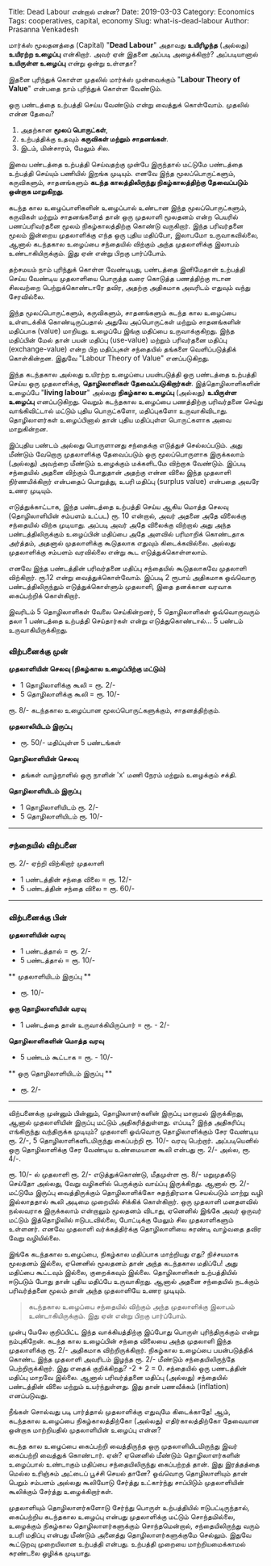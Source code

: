 Title: Dead Labour என்றால் என்ன?
Date: 2019-03-03
Category: Economics
Tags: cooperatives, capital, economy
Slug: what-is-dead-labour
Author: Prasanna Venkadesh

மார்க்ஸ் மூலதனத்தை (Capital) "**Dead Labour**" அதாவது **உயிரிழந்த** (அல்லது) **உயிரற்ற உழைப்பு** என்கிறார். அவர் ஏன் இதனை அப்படி அழைக்கிறார்? அப்படியானால் **உயிருள்ள உழைப்பு** என்று ஒன்று உள்ளதா?

 இதனை புரிந்துக் கொள்ள முதலில் மார்க்ஸ் முன்வைக்கும் "**Labour Theory of Value**" என்பதை நாம் புரிந்துக் கொள்ள வேண்டும்.
 
 ஒரு பண்டத்தை உற்பத்தி செய்ய வேண்டும் என்று வைத்துக் கொள்வோம். முதலில் என்ன தேவை?
 
 1. அதற்கான **மூலப் பொருட்கள்**,
 2. உற்பத்திக்கு உதவும் **கருவிகள் மற்றும் சாதனங்கள்**.
 3. இடம், மின்சாரம், மேலும் சில.
 
 இவை பண்டத்தை உற்பத்தி செய்வதற்கு முன்பே இருந்தால் மட்டுமே பண்டத்தை உற்பத்தி செய்யும் பணியில் இறங்க முடியும். எனவே இந்த மூலப்பொருட்களும், கருவிகளும், சாதனங்களும் **கடந்த காலத்திலிருந்து நிகழ்காலத்திற்கு தேவைப்படும் ஒன்றாக மாறுகிறது**. 
 
கடந்த கால உழைப்பாளிகளின் உழைப்பால் உண்டான இந்த மூலப்பொருட்களும், கருவிகள் மற்றும் சாதனங்களைத் தான் ஒரு முதலாளி மூலதனம் என்ற பெயரில் பணப்பரிவர்தனை மூலம் நிகழ்காலத்திற்கு கொண்டு வருகிறார். இந்த பரிவர்தனை மூலம் இன்றைய முதலாளிக்கு எந்த ஒரு புதிய மதிப்போ, இலாபமோ உருவாகவில்லை, ஆனால் கடந்தகால உழைப்பை சந்தையில் விற்கும் அந்த முதலாளிக்கு இலாபம் உண்டாகியிருக்கும். இது ஏன் என்று பிறகு பார்ப்போம்.
 
தற்சமயம் நாம் புரிந்துக் கொள்ள வேண்டியது, பண்டத்தை இனிமேதான் உற்பத்தி செய்ய வேண்டிய முதலாளியை பொருத்த வரை கொடுத்த பணத்திற்கு ஈடான சிலவற்றை பெற்றுக்கொண்டாரே தவிர, அதற்கு அதிகமாக அவரிடம் எதுவும் வந்து சேரவில்லை.
 
இந்த மூலப்பொருட்களும், கருவிகளும், சாதனங்களும் கடந்த கால உழைப்பை உள்ளடக்கிக் கொண்டிருப்பதால் அதுவே அப்பொருட்கள் மற்றும் சாதனங்களின் மதிப்பாக (value) மாறியது. உழைப்பே இங்கு மதிப்பை உருவாக்குகிறது. இந்த மதிப்பின் மேல் தான் பயன் மதிப்பு (use-value) மற்றும் பரிவர்தனை மதிப்பு (exchange-value) என்ற பிற மதிப்புகள் சந்தையில் தங்களை வெளிப்படுத்திக் கொள்கின்றன. இதுவே "Labour Theory of Value" எனப்படுகிறது.

இந்த கடந்தகால அல்லது உயிரற்ற உழைப்பை பயன்படுத்தி ஒரு பண்டத்தை உற்பத்தி செய்ய ஒரு முதலாளிக்கு, **தொழிலாளிகள் தேவைப்படுகிறார்கள்**. இத்தொழிலாளிகளின் உழைப்பே "**living labour**" அல்லது **நிகழ்கால உழைப்பு** (அல்லது) **உயிருள்ள உழைப்பு** எனப்படுகிறது. வெறும் கடந்தகால உழைப்பை பணத்திற்கு பரிவர்தனை செய்து வாங்கிவிட்டால் மட்டும் புதிய பொருட்களோ, மதிப்புகளோ உருவாகிவிடாது. தொழிலாளர்கள் உழைப்பினால் தான் புதிய மதிப்புள்ள பொருட்களாக அவை மாறுகின்றன.

இப்புதிய பண்டம் அல்லது பொருளானது சந்தைக்கு எடுத்துச் செல்லப்படும். அது மீண்டும் வேறொரு முதலாளிக்கு தேவைப்படும் ஒரு மூலப்பொருளாக இருக்கலாம் (அல்லது) அவற்றை மீண்டும் உழைக்கும் மக்களிடமே விற்றாக வேண்டும். இப்படி சந்தையில் அதனை விற்கும் போதுதான் அதற்கு என்ன விலை இந்த முதலாளி நிர்ணயிக்கிறார் என்பதைப் பொறுத்து, உபரி மதிப்பு (surplus value) என்பதை அவரே உணர முடியும்.

எடுத்துக்காட்டாக, இந்த பண்டத்தை உற்பத்தி செய்ய ஆகிய மொத்த செலவு (தொழிலாளியின் சம்பளம் உட்பட) ரூ. 10 என்றால், அவர் அதனை அதே விலைக்கு சந்தையில் விற்க முடியாது. அப்படி அவர் அதே விலைக்கு விற்றால் அது அந்த பண்டத்திலிருக்கும் உழைப்பின் மதிப்பை அதே அளவில் பரிமாறிக் கொண்டதாக அர்த்தம், அதனால் முதலாளிக்கு கூடுதலாக எதுவும் கிடைக்கவில்லை. அல்லது முதலாளிக்கு சம்பளம் வரவில்லை என்று கூட எடுத்துக்கொள்ளலாம்.

எனவே இந்த பண்டத்தின் பரிவர்தனை மதிப்பு சந்தையில் கூடுதலாகவே முதலாளி விற்கிறார். ரூ.12 என்று வைத்துக்கொள்வோம். இப்படி 2 ரூபாய் அதிகமாக ஒவ்வொரு பண்டத்திலிருந்தும் எடுத்துக்கொள்ளும் முதலாளி, இதை தனக்கான வரவாக கைப்பற்றிக் கொள்கிறார்.

இவரிடம் 5 தொழிலாளிகள் வேலை செய்கின்றனர், 5 தொழிலாளிகள் ஓவ்வொருவரும் தலா 1 பண்டத்தை உற்பத்தி செய்தார்கள் என்று எடுத்துகொண்டால்... 5 பண்டம் உருவாகியிருக்கிறது.

### விற்பனைக்கு முன்

**முதலாளியின் செலவு (நிகழ்கால உழைப்பிற்கு மட்டும்)**

- 1 தொழிலாளிக்கு கூலி = ரூ. 2/-
- 5 தொழிலாளிக்கு கூலி = ரூ. 10/-

ரூ. 8/- கடந்தகால உழைப்பான மூலப்பொருட்களுக்கும், சாதனத்திற்கும்.

**முதலாலியிடம் இருப்பு**

- ரூ. 50/- மதிப்புள்ள 5 பண்டங்கள்

**தொழிலாளியின் செலவு**

- தங்கள் வாழ்நாளில் ஒரு நாளின் 'x' மணி நேரம் மற்றும் உழைக்கும் சக்தி.

**தொழிலாளியிடம் இருப்பு**

- 1 தொழிலாளியிடம் ரூ. 2/-
- 5 தொழிலாளியிடம் ரூ. 10/-

----

### சந்தையில் விற்பனை

ரூ. 2/- ஏற்றி விற்கிறார் முதலாளி

- 1 பண்டத்தின் சந்தை விலை = ரூ. 12/-
- 5 பண்டத்தின் சந்தை விலை = ரூ. 60/-

---

### விற்பனைக்கு பின்

**முதலாளியின் வரவு**

 - 1 பண்டத்தால் = ரூ. 2/-
 - 5 பண்டத்தால் = ரூ. 10/-

** முதலாளியிடம் இருப்பு **

- ரூ. 10/-

**ஒரு தொழிலாளியின் வரவு**

 - 1 பண்டத்தை தான் உருவாக்கியிருப்பார் = ரூ. - 2/-

**தொழிலாளிகளின் மொத்த வரவு**

 - 5 பண்டம் கூட்டாக = ரூ. - 10/-

** ஒரு தொழிலாளியிடம் இருப்பு **

- ரூ. 2/-

---

விற்பனைக்கு முன்னும் பின்னும், தொழிலாளர்களின் இருப்பு மாறாமல் இருக்கிறது, ஆனால் முதலாளியின் இருப்பு மட்டும் அதிகரித்துள்ளது. எப்படி? இந்த அதிகரிப்பு எங்கிருந்து வந்திருக்க முடியும்? முதலாளி ஓவ்வொரு தொழிலாளிக்கும் சேர வேண்டிய ரூ. 2/-, 5 தொழிலாளிகளிடமிருந்து கைப்பற்றி ரூ. 10/- வரவு பெற்றார். அப்படியெனில் ஒரு தொழிலாளிக்கு சேர வேண்டிய உண்மையான கூலி என்பது ரூ. 2/- அல்ல, ரூ. 4/-.

ரூ. 10/- ல் முதலாளி ரூ. 2/- எடுத்துக்கொண்டு, மீதமுள்ள ரூ. 8/- மறுமுதலீடு செய்தோ அல்லது, வேறு வழிகளில் பெருக்கும் வாய்ப்பு இருக்கிறது. ஆனால் ரூ. 2/- மட்டுமே இருப்பு வைத்திருக்கும் தொழிலாளிக்கோ சுதந்திரமாக செயல்படும் மாற்று வழி இல்லாததால் கூலி அடிமை முறையில் சிக்கிக் கொள்கிறார். ஒரு முதலாளி மனதளவில் நல்லவராக இருக்கலாம் என்றாலும் மூலதனம் விடாது, ஏனெனில் இங்கே அவர் ஒருவர் மட்டும் இத்தொழிலில் ஈடுபடவில்லை, போட்டிக்கு மேலும் சில முதலாளிகளும் உள்ளனர். எனவே முதலாளி வர்க்கத்திர்க்கு தொழிலாளியை சுரண்டி வாழ்வதை தவிர வேறு வழியில்லை.

இங்கே கடந்தகால உழைப்பை, நிகழ்கால மதிப்பாக மாற்றியது எது? நிச்சயமாக மூலதனம் இல்லை, ஏனெனில் மூலதனம் தான் அந்த கடந்தகால மதிப்பே! அது மதிப்பை கூட்டவும் இல்லை, குறைக்கவும் இல்லை. தொழிலாளிகள் உற்பத்தியில் ஈடுபடும் போது தான் புதிய மதிப்பே உருவாகிறது. ஆனால் அதனை சந்தையில் நடக்கும் பரிவர்த்தனை மூலம் தான் அந்த முதலாளியே உணர முடியும்.

> கடந்தகால உழைப்பை சந்தையில் விற்கும் அந்த முதலாளிக்கு இலாபம் உண்டாகியிருக்கும். இது ஏன் என்று பிறகு பார்ப்போம்.

முன்பு மேலே குறிப்பிட்ட இந்த வாக்கியத்திற்கு இப்போது பொருள் புரிந்திருக்கும் என்று நம்புகிறேன். கடந்த கால உழைப்பின் சந்தை விலையை அந்த முதலாளி இந்த முதலாளிக்கு ரூ. 2/- அதிகமாக விற்றிருக்கிறார். நிகழ்கால உழைப்பை பயன்படுத்திக் கொண்ட இந்த முதலாளி அவரிடம் இழந்த ரூ. 2/- மீண்டும் சந்தையிலிருந்தே பெற்றிருக்கிறார். இது எதைக் குறிக்கிறது? -2 + 2 = 0. சந்தையில் ஒரு பணடத்தின் மதிப்பு மாறவே இல்லை. ஆனால் பரிவர்த்தனை மதிப்பு (அல்லது) சந்தையில் பண்டத்தின் விலை மற்றும் உயர்ந்துள்ளது. இது தான் பணவீக்கம் (inflation) எனப்படுவது.

நீங்கள் சொல்வது படி பார்த்தால் முதலாளிக்கு எதுவுமே கிடைக்காதே! ஆம், கடந்தகால உழைப்பை நிகழ்காலத்திற்கோ (அல்லது) எதிர்காலத்திற்கோ தேவையான ஒன்றாக மாற்றியதில் முதலாளியின் உழைப்பு என்ன?

கடந்த கால உழைப்பை கைப்பற்றி வைத்திருந்த ஒரு முதலாளியிடமிருந்து இவர் கைப்பற்றி வைத்துக் கொண்டார். ஏன்? ஏனெனில் மீண்டும் தொழிலாளர்களின் உழைப்பால் உண்டாகும் மதிப்பை சந்தையிலிருந்து கைப்பற்றத் தான். இது இரத்தத்தை மெல்ல உரிஞ்சும் அட்டைப் பூச்சி செயல் தானே? ஒவ்வொரு தொழிலாளியும் தான் பெறும் சம்பளம் அல்லது கூலியோடு சேர்த்து உட்கார்ந்து சாப்பிடும் முதலாளியின் கூலிக்கும் சேர்த்து உழைக்கிறார்கள்.

முதலாளியும் தொழிலாளர்களோடு சேர்ந்து பொருள் உற்பத்தியில் ஈடுபட்டிருந்தால், கைப்பற்றிய கடந்தகால உழைப்பு என்பது முதலாளிக்கு மட்டும் சொந்தமில்லை, உழைக்கும் நிகழ்கால தொழிலாளர்களுக்கும் சொந்தமென்றால், சந்தையிலிருந்து வரும் உபரி மதிப்பு என்பது மீண்டும் அனைத்து தொழிலாளர்களுக்குமே செல்லும். இதுவே கூட்டுறவு முறையிலான உற்பத்தி என்பது. உற்பத்தி முறையை மாற்றியமைக்காமல் சுரண்டலை ஒழிக்க முடியாது.